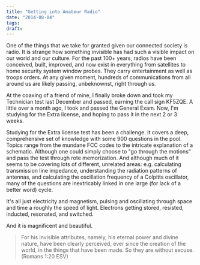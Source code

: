```yaml
---
title: "Getting into Amateur Radio"
date: "2014-08-04"
tags:
draft:
---
```


One of the things that we take for granted given our connected society is radio.  It is strange how something invisible has had such a visible impact on our world and our culture. For the past 100+ years, radios have been conceived, built, improved, and now exist in everything from satellites to home security system window probes. They carry entertainment as well as troops orders. At any given moment, hundreds of communications from all around us are likely passing, unbeknownst, right through us.

At the coaxing of a friend of mine, I finally broke down and took my Technician test last December and passed, earning the call sign KF5ZQE. A little over a month ago, I took and passed the General Exam. Now, I'm studying for the Extra license, and hoping to pass it in the next 2 or 3 weeks.

Studying for the Extra license test has been a challenge. It covers a deep, comprehensive set of knowledge with some 900 questions in the pool. Topics range from the mundane FCC codes to the intricate explanation of a schematic. Although one could simply choose to "go through the motions" and pass the test through rote memorization. And although much of it seems to be covering lots of different, unrelated areas: e.g. calculating transmission line impedance, understanding the radiation patterns of antennas, and calculating the oscillation frequency of a Colpitts oscillator, many of the questions are inextricably linked in one large (for lack of a better word) cycle.

It's all just electricity and magnetism, pulsing and oscillating through space and time a roughly the speed of light. Electrons getting stored, resisted, inducted, resonated, and switched.

And it is magnificent and beautiful.

> For his invisible attributes, namely, his eternal power and divine nature, have been clearly perceived, ever since the creation of the world, in the things that have been made. So they are without excuse.
> (Romans 1:20 ESV)
